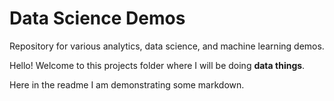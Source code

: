 # Data Science Demos
Repository for various analytics, data science, and machine learning demos.

Hello!  Welcome to this projects folder where I will be doing **data things**.  

Here in the readme I am demonstrating some markdown.  
